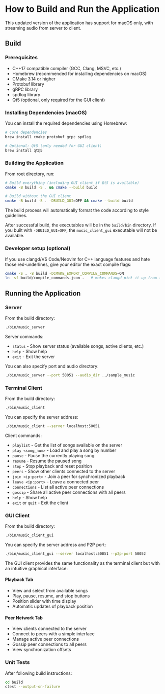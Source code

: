# How to Build and Run the Application

This updated version of the application has support for macOS only, with streaming audio from server to client.

## Build

### Prerequisites

- C++17 compatible compiler (GCC, Clang, MSVC, etc.)
- Homebrew (recommended for installing dependencies on macOS)
- CMake 3.14 or higher
- Protobuf library
- gRPC library
- spdlog library
- Qt5 (optional, only required for the GUI client)

### Installing Dependencies (macOS)

You can install the required dependencies using Homebrew:

```bash
# Core dependencies
brew install cmake protobuf grpc spdlog

# Optional: Qt5 (only needed for GUI client)
brew install qt@5
```

### Building the Application

From root directory, run:
```bash
# Build everything (including GUI client if Qt5 is available)
cmake -B build -S . && cmake --build build

# Build without the GUI client
cmake -B build -S . -DBUILD_GUI=OFF && cmake --build build
```

The build process will automatically format the code according to style guidelines.

After successful build, the executables will be in the `build/bin` directory. If you built with `-DBUILD_GUI=OFF`, the `music_client_gui` executable will not be available.

### Developer setup (optional)

If you use clangd/VS Code/Neovim for C++ language features and hate those red-underlines, give your editor the exact compile flags:
```bash
cmake -S . -B build -DCMAKE_EXPORT_COMPILE_COMMANDS=ON
ln -sf build/compile_commands.json .   # makes clangd pick it up from the repo root
```

## Running the Application

### Server

From the build directory:

```bash
./bin/music_server
```

Server commands:
- `status` - Show server status (available songs, active clients, etc.)
- `help` - Show help
- `exit` - Exit the server

You can also specify port and audio directory:

```bash
./bin/music_server --port 50051 --audio_dir ../sample_music
```

### Terminal Client

From the build directory:

```bash
./bin/music_client
```

You can specify the server address:

```bash
./bin/music_client --server localhost:50051
```

Client commands:
- `playlist` - Get the list of songs available on the server
- `play <song_num>` - Load and play a song by number
- `pause` - Pause the currently playing song
- `resume` - Resume the paused song
- `stop` - Stop playback and reset position
- `peers` - Show other clients connected to the server
- `join <ip:port>` - Join a peer for synchronized playback
- `leave <ip:port>` - Leave a connected peer
- `connections` - List all active peer connections
- `gossip` - Share all active peer connections with all peers
- `help` - Show help
- `exit` or `quit` - Exit the client

### GUI Client

From the build directory:

```bash
./bin/music_client_gui
```

You can specify the server address and P2P port:

```bash
./bin/music_client_gui --server localhost:50051 --p2p-port 50052
```

The GUI client provides the same functionality as the terminal client but with an intuitive graphical interface:

#### Playback Tab
- View and select from available songs
- Play, pause, resume, and stop buttons
- Position slider with time display
- Automatic updates of playback position

#### Peer Network Tab
- View clients connected to the server
- Connect to peers with a simple interface
- Manage active peer connections
- Gossip peer connections to all peers
- View synchronization offsets


### Unit Tests

After following build instructions:
```bash
cd build
ctest --output-on-failure
```

